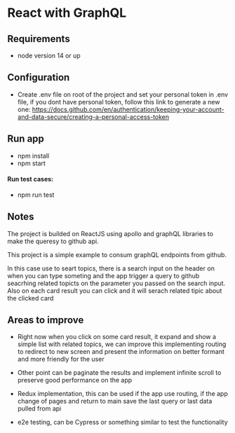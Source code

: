 # React with GraphQL

## Requirements

- node version 14 or up

## Configuration

- Create .env file on root of the project and set your personal token in .env file, if you dont have personal token, follow this link to generate a new one: 
  https://docs.github.com/en/authentication/keeping-your-account-and-data-secure/creating-a-personal-access-token


## Run app
- npm install
- npm start

#### Run test cases:
- npm run test

## Notes

The project is builded on ReactJS using apollo and graphQL libraries to make the queresy to github api.

This project is a simple example to consum graphQL endpoints from github.

In this case use to seart topics, there is a search input on the header on when you can type someting and the app trigger a query to github seacrhing related topicts on the parameter you passed on the search input. Also on each card result you can click and it will serach related tipic about the clicked card  

## Areas to improve
  
  -  Right now when you click on some card result, it expand and show a simple list with related topics, we can improve this implementing routing to redirect to new screen and present the information on better formant and more friendly for the user

 - Other point can be paginate the results and implement infinite scroll to preserve good performance on the app

 - Redux implementation, this can be used if the app use routing, if the app change of pages and return to main save the last query or last data pulled from api

 - e2e testing, can be Cypress or something similar to test the functionality
  